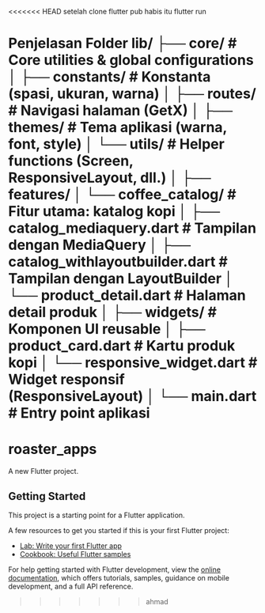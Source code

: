 <<<<<<< HEAD
setelah clone flutter pub
habis itu flutter run



Penjelasan Folder 
lib/
├── core/                  # Core utilities & global configurations
│   ├── constants/         # Konstanta (spasi, ukuran, warna)
│   ├── routes/            # Navigasi halaman (GetX)
│   ├── themes/            # Tema aplikasi (warna, font, style)
│   └── utils/             # Helper functions (Screen, ResponsiveLayout, dll.)
│
├── features/
│   └── coffee_catalog/    # Fitur utama: katalog kopi
│       ├── catalog_mediaquery.dart      # Tampilan dengan MediaQuery
│       ├── catalog_withlayoutbuilder.dart  # Tampilan dengan LayoutBuilder
│       └── product_detail.dart          # Halaman detail produk
│
├── widgets/               # Komponen UI reusable
│   ├── product_card.dart  # Kartu produk kopi
│   └── responsive_widget.dart  # Widget responsif (ResponsiveLayout)
│
└── main.dart              # Entry point aplikasi
=======
# roaster_apps

A new Flutter project.

## Getting Started

This project is a starting point for a Flutter application.

A few resources to get you started if this is your first Flutter project:

- [Lab: Write your first Flutter app](https://docs.flutter.dev/get-started/codelab)
- [Cookbook: Useful Flutter samples](https://docs.flutter.dev/cookbook)

For help getting started with Flutter development, view the
[online documentation](https://docs.flutter.dev/), which offers tutorials,
samples, guidance on mobile development, and a full API reference.
>>>>>>> ahmad
